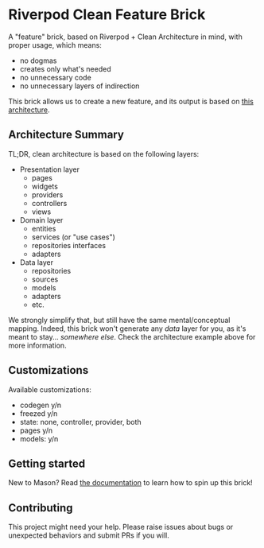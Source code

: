 # Riverpod Clean Feature Brick
A "feature" brick, based on Riverpod + Clean Architecture in mind, with proper usage, which means:
  - no dogmas
  - creates only what's needed
  - no unnecessary code
  - no unnecessary layers of indirection

This brick allows us to create a new feature, and its output is based on [this architecture](https://github.com/lucavenir/riverpod_architecture_example).

## Architecture Summary
TL;DR, clean architecture is based on the following layers:
- Presentation layer
  - pages
  - widgets
  - providers
  - controllers
  - views
- Domain layer
  - entities
  - services (or "use cases")
  - repositories interfaces
  - adapters
- Data layer
  - repositories
  - sources
  - models
  - adapters
  - etc.

We strongly simplify that, but still have the same mental/conceptual mapping.
Indeed, this brick won't generate any *data* layer for you, as it's meant to stay... *somewhere else*.
Check the architecture example above for more information.

## Customizations
Available customizations:
  - codegen y/n
  - freezed y/n
  - state: none, controller, provider, both
  - pages y/n
  - models: y/n

## Getting started
New to Mason? Read [the documentation](https://docs.brickhub.dev/installing) to learn how to spin up this brick!

## Contributing
This project might need your help. Please raise issues about bugs or unexpected behaviors and submit PRs if you will.
